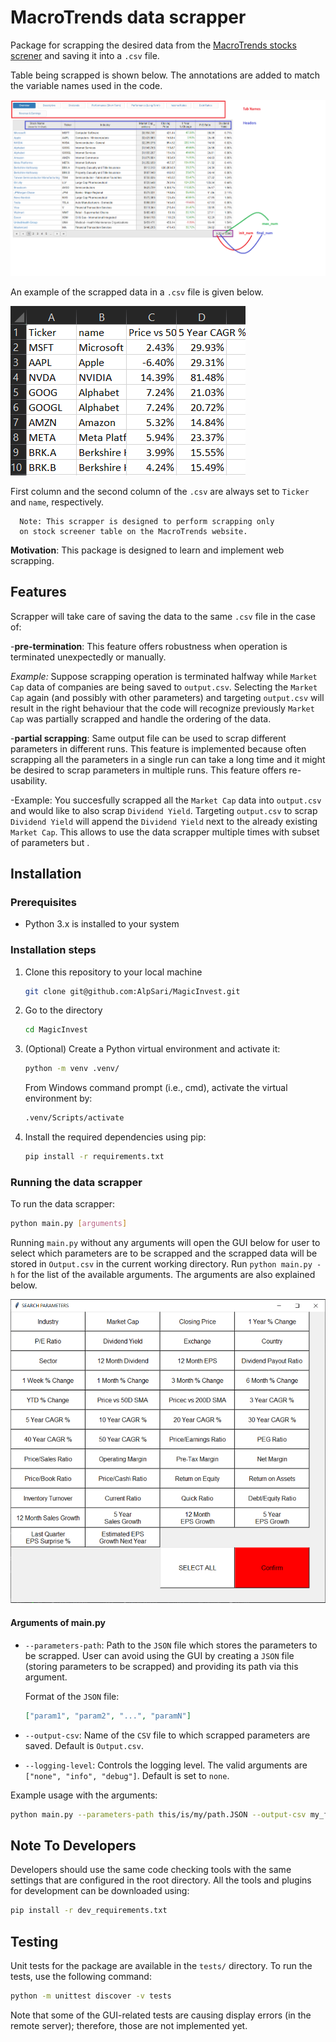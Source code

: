 # MacroTrends data scrapper

Package for scrapping the desired data from the [MacroTrends stocks screner](https://www.macrotrends.net/stocks/stock-screener) and saving it into a `.csv` file.

Table being scrapped is shown below. The annotations are added to match the variable names used in the code.

![alt text](readme_images/tableExplainer.png)

An example of the scrapped data in a `.csv` file is given below.

![alt text](readme_images/excel.PNG)

First column and the second column of the `.csv` are always
set to `Ticker` and `name`, respectively.

      Note: This scrapper is designed to perform scrapping only
      on stock screener table on the MacroTrends website.

**Motivation**: This package is designed to learn and
implement web scrapping.

## Features

Scrapper will take care of saving the data to the same `.csv` file in the case
of:

 -**pre-termination**: This feature offers robustness when operation is
 terminated unexpectedly or manually.

   *Example:* Suppose scrapping operation is terminated halfway while `Market Cap`
   data of companies are being saved to `output.csv`. Selecting the `Market Cap`
   again (and possibly with other parameters) and targeting `output.csv` will
   result in the right behaviour that the code will recognize previously `Market
   Cap` was partially scrapped and handle the ordering of the data.

 -**partial scrapping**: Same output file can be used to scrap different
parameters in different runs. This feature is implemented because often
scrapping all the parameters in a single run can take a long time and it might be
desired to scrap parameters in multiple runs. This feature offers re-usability.

   -Example: You succesfully scrapped all the `Market Cap` data into
   `output.csv` and would like to also scrap `Dividend Yield`. Targeting
   `output.csv` to scrap `Dividend Yield` will append the `Dividend Yield` next
   to the already existing `Market Cap`. This allows to use the data scrapper
   multiple times with subset of parameters but .


## Installation

### Prerequisites

- Python 3.x is installed to your system

### Installation steps

1. Clone this repository to your local machine

   ```bash
   git clone git@github.com:AlpSari/MagicInvest.git
   ```

2. Go to the directory

   ```bash
   cd MagicInvest
   ```

3. (Optional) Create a Python virtual environment and activate it:

   ```bash
   python -m venv .venv/
   ```

   From Windows command prompt (i.e., cmd), activate the virtual environment by:

   ```bash
   .venv/Scripts/activate
   ```

4. Install the required dependencies using pip:

   ```bash
   pip install -r requirements.txt
   ```

### Running the data scrapper

To run the data scrapper:

```bash
python main.py [arguments]
```

Running `main.py` without any arguments will open the GUI below for user to
select which parameters are to be scrapped and the scrapped data will be stored
in `Output.csv` in the current working directory. Run `python main.py -h` for
the list of the available arguments. The arguments are also explained below.

![alt text](readme_images/parameterGUI.PNG)

#### Arguments of main.py

- ` --parameters-path `: Path to the `JSON` file which stores the parameters to
be scrapped. User can avoid using the GUI by creating a `JSON` file (storing
parameters to be scrapped) and providing its path via this argument.

   Format of the `JSON` file:

   ```json
   ["param1", "param2", "...", "paramN"]
   ```

- ` --output-csv `: Name of the `CSV` file to which scrapped parameters are
  saved. Default is `Output.csv`.

- ` --logging-level `: Controls the logging level. The valid arguments are
  `["none", "info", "debug"]`. Default is set to `none`.

Example usage with the arguments:

```bash
python main.py --parameters-path this/is/my/path.JSON --output-csv my_file.csv --logging-level none
```

## Note To Developers

Developers should use the same code checking tools with the same settings that
are configured in the root directory. All the tools and plugins for development
can be downloaded using:

```bash
pip install -r dev_requirements.txt
```

## Testing

Unit tests for the package are available in the `tests/` directory. To run the tests, use the following command:

```bash
python -m unittest discover -v tests
```

Note that some of the GUI-related tests are causing display errors (in the remote server); therefore, those are not implemented yet.
